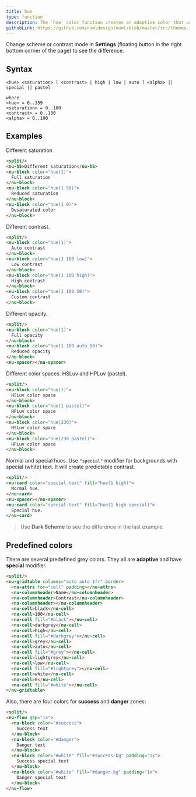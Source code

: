 ```yaml
---
title: hue
type: function
description: The `hue` color function creates an adaptive color that uses custom **HSC(A)** (*Hue, Saturation, Contrast, Alpha*) color space with **variable finite contrast** that adapts to the color scheme and contrast mode. So basically it creates **four** colors in total.
githubLink: https://github.com/numldesign/numl/blob/master/src/themes.js#L618
---
```


Change scheme or contrast mode in **Settings** (floating button in the right bottom corner of the page) to see the difference.

## Syntax

```
<hue> <saturation> [ <contrast> | high | low | auto ] <alpha> || special || pastel

where
<hue> = 0..359
<saturation> = 0..100
<contrast> = 0..100
<alpha> = 0..100
```

## Examples

Different saturation

```html
<split/>
<nu-h5>Different saturation</nu-h5>
<nu-block color="hue(1)">
  Full saturation
</nu-block>
<nu-block color="hue(1 50)">
  Reduced saturation
</nu-block>
<nu-block color="hue(1 0)">
  Desaturated color
</nu-block>
```

Different contrast.

```html
<split/>
<nu-block color="hue(1)">
  Auto contrast
</nu-block>
<nu-block color="hue(1 100 low)">
  Low contrast
</nu-block>
<nu-block color="hue(1 100 high)">
  High contrast
</nu-block>
<nu-block color="hue(1 100 50)">
  Custom contrast
</nu-block>
```

Different opacity.

```html
<split/>
<nu-block color="hue(1)">
  Full opacity
</nu-block>
<nu-block color="hue(1 100 auto 50)">
  Reduced opacity
</nu-block>
<nu-spacer></nu-spacer>
```

Different color spaces. HSLuv and HPLuv (pastel).

```html
<split/>
<nu-block color="hue(1)">
  HSLuv color space
</nu-block>
<nu-block color="hue(1 pastel)">
  HPLuv color space
</nu-block>
<nu-block color="hue(230)">
  HSLuv color space
</nu-block>
<nu-block color="hue(230 pastel)">
  HPLuv color space
</nu-block>
```

Normal and special hues. Use `"special"` modifier for backgrounds with special (white) text. It will create predictable contrast.

```html
<split/>
<nu-card color="special-text" fill="hue(1 high)">
  Normal hue.
</nu-card>
<nu-spacer></nu-spacer>
<nu-card color="special-text" fill="hue(1 high special)">
  Special hue.
</nu-card>
```

> Use **Dark Scheme** to see the difference in the last example.

## Predefined colors

There are several predefined grey colors. They all are **adaptive** and have **special** modifier.

```html
<split/>
<nu-gridtable columns="auto auto 1fr" border>
  <nu-attrs for="cell" padding></nu-attrs>
  <nu-columnheader>Name</nu-columnheader>
  <nu-columnheader>Contrast</nu-columnheader>
  <nu-columnheader></nu-columnheader>
  <nu-cell>black</nu-cell>
  <nu-cell>100</nu-cell>
  <nu-cell fill="#black"></nu-cell>
  <nu-cell>darkgrey</nu-cell>
  <nu-cell>high</nu-cell>
  <nu-cell fill="#darkgrey"></nu-cell>
  <nu-cell>grey</nu-cell>
  <nu-cell>auto</nu-cell>
  <nu-cell fill="#grey"></nu-cell>
  <nu-cell>lightgrey</nu-cell>
  <nu-cell>low</nu-cell>
  <nu-cell fill="#lightgrey"></nu-cell>
  <nu-cell>white</nu-cell>
  <nu-cell>0</nu-cell>
  <nu-cell fill="#white"></nu-cell>
</nu-gridtable>
```

Also, there are four colors for **success** and **danger** zones:

```html
<split/>
<nu-flow gap="1x">
  <nu-block color="#success">
    Success text
  </nu-block>
  <nu-block color="#danger">
    Danger text
  </nu-block>
  <nu-block color="#white" fill="#success-bg" padding="1x">
    Success special text
  </nu-block>
  <nu-block color="#white" fill="#danger-bg" padding="1x">
    Danger special text
  </nu-block>
</nu-flow>
```
